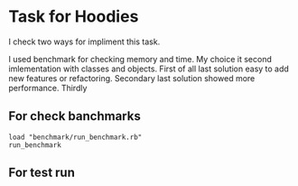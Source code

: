 # Task for Hoodies

I check two ways for impliment this task.

I used benchmark for checking memory and time. My choice it second imlementation with classes and objects. First of all last solution easy to add new features or refactoring. Secondary last solution showed more performance. Thirdly 

## For check banchmarks

```irb
load "benchmark/run_benchmark.rb"
run_benchmark
```

## For test run

```ruby tests/test_task.rb
```